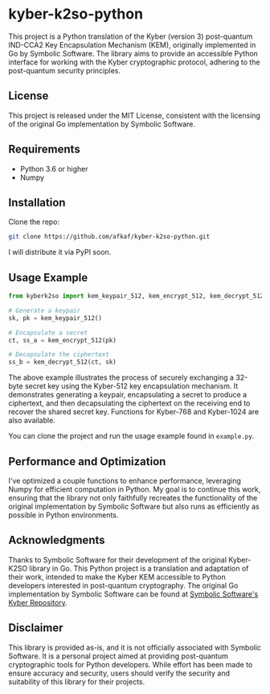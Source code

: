 # kyber-k2so-python

This project is a Python translation of the Kyber (version 3) post-quantum IND-CCA2 Key Encapsulation Mechanism (KEM), originally implemented in Go by Symbolic Software. The library aims to provide an accessible Python interface for working with the Kyber cryptographic protocol, adhering to the post-quantum security principles.

## License

This project is released under the MIT License, consistent with the licensing of the original Go implementation by Symbolic Software.

## Requirements

- Python 3.6 or higher
- Numpy

## Installation

Clone the repo:
```bash
git clone https://github.com/afkaf/kyber-k2so-python.git
```

I will distribute it via PyPI soon.

## Usage Example

```python
from kyberk2so import kem_keypair_512, kem_encrypt_512, kem_decrypt_512

# Generate a keypair
sk, pk = kem_keypair_512()

# Encapsulate a secret
ct, ss_a = kem_encrypt_512(pk)

# Decapsulate the ciphertext
ss_b = kem_decrypt_512(ct, sk)
```

The above example illustrates the process of securely exchanging a 32-byte secret key using the Kyber-512 key encapsulation mechanism. It demonstrates generating a keypair, encapsulating a secret to produce a ciphertext, and then decapsulating the ciphertext on the receiving end to recover the shared secret key. Functions for Kyber-768 and Kyber-1024 are also available.

You can clone the project and run the usage example found in `example.py`.

## Performance and Optimization

I've optimized a couple functions to enhance performance, leveraging Numpy for efficient computation in Python. My goal is to continue this work, ensuring that the library not only faithfully recreates the functionality of the original implementation by Symbolic Software but also runs as efficiently as possible in Python environments.

## Acknowledgments

Thanks to Symbolic Software for their development of the original Kyber-K2SO library in Go. This Python project is a translation and adaptation of their work, intended to make the Kyber KEM accessible to Python developers interested in post-quantum cryptography. The original Go implementation by Symbolic Software can be found at [Symbolic Software's Kyber Repository](https://github.com/symbolicsoft/kyber-k2so).

## Disclaimer

This library is provided as-is, and it is not officially associated with Symbolic Software. It is a personal project aimed at providing post-quantum cryptographic tools for Python developers. While effort has been made to ensure accuracy and security, users should verify the security and suitability of this library for their projects.
